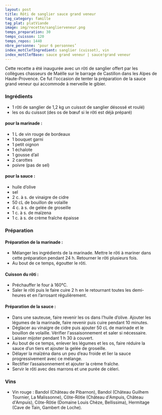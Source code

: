 ```yaml
---
layout: post
title: Rôti de sanglier sauce grand veneur
tag_category: famille
tag_plat: platViande
image: img/recette/sanglierveneur.png
temps_preparation: 30
temps_cuisson: 120
temps_repos: 1440
nbre_personne: ‘pour 6 personnes’
index_motClefIngredient: sanglier (cuissot), vin
index_motClefBase: sauce grand veneur | sauce!grand veneur
---
```

Cette recette a été inaugurée avec un rôti de sanglier offert par les collègues chasseurs de Maëlle sur le barrage de Castillon dans les Alpes de Haute-Provence. Ce fut l'occasion de tenter la préparation de la sauce grand veneur qui accommode à merveille le gibier.

### Ingrédients
* 1 rôti de sanglier de 1,2 kg un cuissot de sanglier désossé et roulé)
* les os du cuissot (des os de bœuf si le rôti est déjà préparé)

#### pour la marinade :
* 1 L de vin rouge de bordeaux
* 1 bouquet garni
* 1 petit oignon
* 1 échalote
* 1 gousse d’ail
* 2 carottes
* poivre (pas de sel)

#### pour la sauce :
* huile d’olive
* sel
* 2 c. à s. de vinaigre de cidre
* 50  cL de bouillon de volaille
* 4 c. à s. de gelée de groseille
* 1 c. à s. de maïzena
* 1 c. à s. de crème fraîche épaisse

### Préparation
#### Préparation de la marinade :
* Mélanger les ingrédients de la marinade. Mettre le rôti à mariner dans cette préparation pendant 24 h. Retourner le rôti plusieurs fois.
* Au bout de ce temps, égoutter le rôti.

#### Cuisson du rôti :
* Préchauffer le four à 160°C.
* Saler le rôti puis le faire cuire 2 h en le retournant toutes les demi-heures et en l’arrosant régulièrement.

#### Préparation de la sauce :
* Dans une sauteuse, faire revenir les os dans l’huile d’olive. Ajouter les légumes de la marinade, faire revenir puis cuire pendant 10 minutes.
* Déglacer au vinaigre de cidre puis ajouter 50 cL de marinade et le bouillon de volaille. Vérifier l'assaisonnement et saler si nécessaire.
* Laisser mijoter pendant 1 h 30 à couvert.
* Au bout de ce temps, enlever les légumes et les os, faire réduire la sauce d’un tiers et ajouter la gelée de groseille.
* Délayer la maïzéna dans un peu d’eau froide et lier la sauce progressivement avec ce mélange.
* Rectifier l’assaisonnement et ajouter la crème fraîche.
* Servir le rôti avec des marrons et une purée de cèleri.

### Vins
* Vin rouge : Bandol (Château de Pibarnon), Bandol (Château Guilhem Tournier, La Malissonne), Côte-Rôtie (Château d'Ampuis, Château d'Ampuis), Côte-Rôtie (Domaine Louis Chèze, Bellissima), Hermitage (Cave de Tain, Gambert de Loche).

